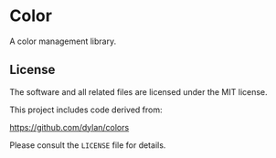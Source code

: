 # Color

A color management library.

## License

The software and all related files are licensed under the MIT license.

This project includes code derived from:

https://github.com/dylan/colors

Please consult the `LICENSE` file for details.
